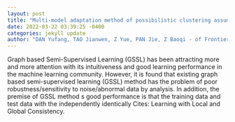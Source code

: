```yaml
--- 
layout: post 
title: "Multi-model adaptation method of possibilistic clustering assumption" 
date: 2022-03-22 03:39:25 -0400 
categories: jekyll update 
author: "DAN Yufang, TAO Jianwen, Z Yue, PAN Jie, Z Baoqi - of Frontiers of Computer Science &" 
--- 
```

Graph based Semi-Supervised Learning (GSSL) has been attracting more and more attention with its intuitiveness and good learning performance in the machine learning community. However, it is found that existing graph based semi-supervised learning (GSSL) method has the problem of poor robustness/sensitivity to noise/abnormal data by analysis. In addition, the premise of GSSL method s good performance is that the training data and test data with the independently identically Cites: Learning with Local and Global Consistency.